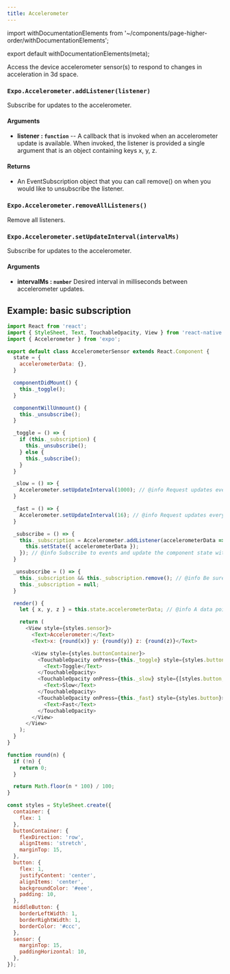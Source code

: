 ```yaml
---
title: Accelerometer
---
```


import withDocumentationElements from '~/components/page-higher-order/withDocumentationElements';

export default withDocumentationElements(meta);

Access the device accelerometer sensor(s) to respond to changes in
acceleration in 3d space.

### `Expo.Accelerometer.addListener(listener)`

Subscribe for updates to the accelerometer.

#### Arguments

-   **listener : `function`** -- A callback that is invoked when an
    accelerometer update is available. When invoked, the listener is
    provided a single argument that is an object    containing keys x, y,
    z.

#### Returns

-   An EventSubscription object that you can call remove() on when you
    would like to unsubscribe the listener.

### `Expo.Accelerometer.removeAllListeners()`

Remove all listeners.

### `Expo.Accelerometer.setUpdateInterval(intervalMs)`

Subscribe for updates to the accelerometer.

#### Arguments

-   **intervalMs : `number`** Desired interval in milliseconds between
    accelerometer updates.

## Example: basic subscription

```javascript
import React from 'react';
import { StyleSheet, Text, TouchableOpacity, View } from 'react-native';
import { Accelerometer } from 'expo';

export default class AccelerometerSensor extends React.Component {
  state = {
    accelerometerData: {},
  }

  componentDidMount() {
    this._toggle();
  }

  componentWillUnmount() {
    this._unsubscribe();
  }

  _toggle = () => {
    if (this._subscription) {
      this._unsubscribe();
    } else {
      this._subscribe();
    }
  }

  _slow = () => {
    Accelerometer.setUpdateInterval(1000); // @info Request updates every 1000ms
  }

  _fast = () => {
    Accelerometer.setUpdateInterval(16); // @info Request updates every 16ms, which is approximately equal to every frame at 60 frames per second
  }

  _subscribe = () => {
    this._subscription = Accelerometer.addListener(accelerometerData => {
      this.setState({ accelerometerData });
    }); // @info Subscribe to events and update the component state with the new data from the Accelerometer. We save the subscription object away so that we can remove it when the component is unmounted
  }

  _unsubscribe = () => {
    this._subscription && this._subscription.remove(); // @info Be sure to unsubscribe from events when the component is unmounted
    this._subscription = null;
  }

  render() {
    let { x, y, z } = this.state.accelerometerData; // @info A data point is provided for each of the x, y, and z axes

    return (
      <View style={styles.sensor}>
        <Text>Accelerometer:</Text>
        <Text>x: {round(x)} y: {round(y)} z: {round(z)}</Text>

        <View style={styles.buttonContainer}>
          <TouchableOpacity onPress={this._toggle} style={styles.button}>
            <Text>Toggle</Text>
          </TouchableOpacity>
          <TouchableOpacity onPress={this._slow} style={[styles.button, styles.middleButton]}>
            <Text>Slow</Text>
          </TouchableOpacity>
          <TouchableOpacity onPress={this._fast} style={styles.button}>
            <Text>Fast</Text>
          </TouchableOpacity>
        </View>
      </View>
    );
  }
}

function round(n) {
  if (!n) {
    return 0;
  }

  return Math.floor(n * 100) / 100;
}

const styles = StyleSheet.create({
  container: {
    flex: 1
  },
  buttonContainer: {
    flexDirection: 'row',
    alignItems: 'stretch',
    marginTop: 15,
  },
  button: {
    flex: 1,
    justifyContent: 'center',
    alignItems: 'center',
    backgroundColor: '#eee',
    padding: 10,
  },
  middleButton: {
    borderLeftWidth: 1,
    borderRightWidth: 1,
    borderColor: '#ccc',
  },
  sensor: {
    marginTop: 15,
    paddingHorizontal: 10,
  },
});
```
